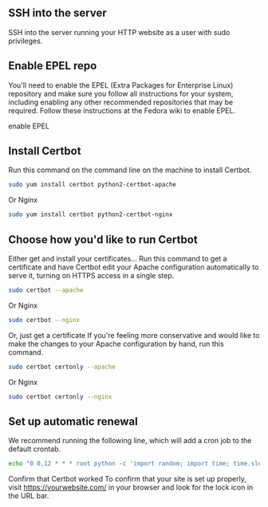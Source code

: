## SSH into the server
SSH into the server running your HTTP website as a user with sudo privileges.

## Enable EPEL repo
You'll need to enable the EPEL (Extra Packages for Enterprise Linux) repository and make sure you follow all instructions for your system, including enabling any other recommended repositories that may be required.
Follow these instructions at the Fedora wiki to enable EPEL.

enable EPEL

## Install Certbot
Run this command on the command line on the machine to install Certbot.
```sh
sudo yum install certbot python2-certbot-apache
```
Or Nginx
```sh
sudo yum install certbot python2-certbot-nginx
```
## Choose how you'd like to run Certbot
Either get and install your certificates...
Run this command to get a certificate and have Certbot edit your Apache configuration automatically to serve it, turning on HTTPS access in a single step.
```sh
sudo certbot --apache
```
Or Nginx
```sh
sudo certbot --nginx
```
Or, just get a certificate
If you're feeling more conservative and would like to make the changes to your Apache configuration by hand, run this command.
```sh
sudo certbot certonly --apache
```
Or Nginx
```sh
sudo certbot certonly --nginx
```
## Set up automatic renewal
We recommend running the following line, which will add a cron job to the default crontab.
```sh
echo "0 0,12 * * * root python -c 'import random; import time; time.sleep(random.random() * 3600)' && certbot renew -q" | sudo tee -a /etc/crontab > /dev/null
```
Confirm that Certbot worked
To confirm that your site is set up properly, visit https://yourwebsite.com/ in your browser and look for the lock icon in the URL bar.
